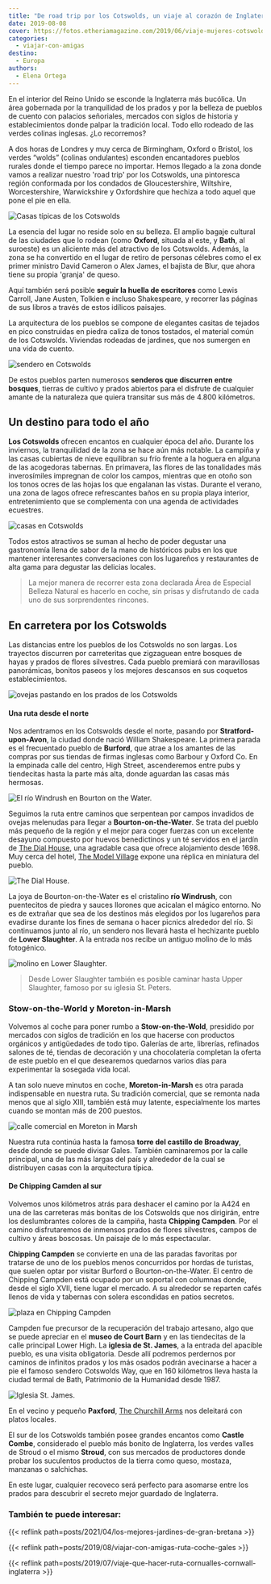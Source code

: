 ```yaml
---
title: "De road trip por los Cotswolds, un viaje al corazón de Inglaterra"
date: 2019-08-08
cover: https://fotos.etheriamagazine.com/2019/06/viaje-mujeres-cotswolds.jpg
categories: 
  - viajar-con-amigas
destino: 
  - Europa
authors: 
  - Elena Ortega
---
```


En el interior del Reino Unido se esconde la Inglaterra más bucólica. Un área gobernada por la tranquilidad de los prados y por la belleza de pueblos de cuento con palacios señoriales, mercados con siglos de historia y establecimientos donde palpar la tradición local. Todo ello rodeado de las verdes colinas inglesas. ¿Lo recorremos?

A dos horas de Londres y muy cerca de Birmingham, Oxford o Bristol, los verdes “wolds” 
(colinas ondulantes) esconden encantadores pueblos rurales donde el tiempo parece no 
importar. Hemos llegado a la zona donde vamos a realizar nuestro 'road trip' por los 
Cotswolds, una pintoresca región conformada por los condados de Gloucestershire, 
Wiltshire, Worcestershire, Warwickshire y Oxfordshire que hechiza a todo aquel que pone 
el pie en ella. 

![Casas típicas de los Cotswolds](https://fotos.etheriamagazine.com/2019/06/viaje-mujeres-Los-Cotswolds.jpg "Los Cotswolds. © Elena Ortega")

La esencia del lugar no reside solo en su belleza. El amplio bagaje cultural de las 
ciudades que lo rodean (como **Oxford**, situada al este, y **Bath**, al suroeste) es un 
aliciente más del atractivo de los Cotswolds. Además, la zona se ha convertido en el 
lugar de retiro de personas célebres como el ex primer ministro David Cameron o Alex 
James, el bajista de Blur, que ahora tiene su propia 'granja' de queso. 

Aquí también será posible **seguir la huella de escritores** como Lewis Carroll, Jane 
Austen, Tolkien e incluso Shakespeare, y recorrer las páginas de sus libros a través de 
estos idílicos paisajes. 

La arquitectura de los pueblos se compone de elegantes casitas de tejados en pico 
construidas en piedra caliza de tonos tostados, el material común de los Cotswolds. 
Viviendas rodeadas de jardines, que nos sumergen en una vida de cuento. 

![sendero en Cotswolds](https://fotos.etheriamagazine.com/2019/06/viaje-mujeres-cotswolds-senderismo.jpg "Una zona llena de senderos para el disfrute de todos. © E.Ortega")

De estos pueblos parten numerosos **senderos que discurren entre bosques**, tierras de 
cultivo y prados abiertos para el disfrute de cualquier amante de la naturaleza que 
quiera transitar sus más de 4.800 kilómetros. 

## Un destino para todo el año

**Los Cotswolds** ofrecen encantos en cualquier época del año. Durante los inviernos, la 
tranquilidad de la zona se hace aún más notable. La campiña y las casas cubiertas de 
nieve equilibran su frío frente a la hoguera en alguna de las acogedoras tabernas. En 
primavera, las flores de las tonalidades más inverosímiles impregnan de color los 
campos, mientras que en otoño son los tonos ocres de las hojas los que engalanan las 
vistas. Durante el verano, una zona de lagos ofrece refrescantes baños en su propia 
playa interior, entretenimiento que se complementa con una agenda de actividades 
ecuestres. 

![casas en Cotswolds](https://fotos.etheriamagazine.com/2019/06/viaje-mujeres-cotswolds.jpg "Cualquier época del año es perfecta para conocer el corazón de Inglaterra. © E.Ortega")

Todos estos atractivos se suman al hecho de poder degustar una gastronomía llena de 
sabor de la mano de históricos pubs en los que mantener interesantes conversaciones con 
los lugareños y restaurantes de alta gama para degustar las delicias locales. 

> La mejor manera de recorrer esta zona declarada Área de Especial Belleza Natural es 
> hacerlo en coche, sin prisas y disfrutando de cada uno de sus sorprendentes rincones. 

## En carretera por los Cotswolds

Las distancias entre los pueblos de los Cotswolds no son largas. Los trayectos discurren 
por carreteritas que zigzaguean entre bosques de hayas y prados de flores silvestres. 
Cada pueblo premiará con maravillosas panorámicas, bonitos paseos y los mejores 
descansos en sus coquetos establecimientos. 

![ovejas pastando en los prados de los Cotswolds](https://fotos.etheriamagazine.com/2019/06/viaje-cotswolds-ovejas.jpg "Campos salpicados de ovejas melenudas. © E.Ortega")

#### Una ruta desde el norte

Nos adentramos en los Cotswolds desde el norte, pasando por **Stratford-upon-Avon**, la 
ciudad donde nació William Shakespeare. La primera parada es el frecuentado pueblo de 
**Burford**, que atrae a los amantes de las compras por sus tiendas de firmas inglesas 
como Barbour y Oxford Co. En la empinada calle del centro, High Street, ascenderemos 
entre pubs y tiendecitas hasta la parte más alta, donde aguardan las casas más hermosas. 

![El río Windrush en Bourton on the Water.](https://fotos.etheriamagazine.com/2019/06/viaje-cotswolds-rio-Windrush-en-Bourton-on-the-Water.jpg "El río Windrush en Bourton on the Water. © E.Ortega")

Seguimos la ruta entre caminos que serpentean por campos invadidos de ovejas melenudas 
para llegar a **Bourton-on-the-Water**. Se trata del pueblo más pequeño de la región y 
el mejor para coger fuerzas con un excelente desayuno compuesto por huevos benedictinos 
y un té servidos en el jardín de [The Dial House](https://dialhousehotel.com/), una 
agradable casa que ofrece alojamiento desde 1698. Muy cerca del hotel, [The Model 
Village](http://themodelvillage.com) expone una réplica en miniatura del pueblo. 

![The Dial House.](https://fotos.etheriamagazine.com/2019/06/viaje-mujeres-cotswolds-The-Dial-House.jpg "The Dial House. © E.Ortega")

La joya de Bourton-on-the-Water es el cristalino **río Windrush**, con puentecitos de 
piedra y sauces llorones que acicalan el mágico entorno. No es de extrañar que sea de 
los destinos más elegidos por los lugareños para evadirse durante los fines de semana o 
hacer picnics alrededor del río. Si continuamos junto al río, un sendero nos llevará 
hasta el hechizante pueblo de **Lower Slaughter**. A la entrada nos recibe un antiguo 
molino de lo más fotogénico. 

![molino en Lower Slaughter.](https://fotos.etheriamagazine.com/2019/06/viaje-mujeres-cotswolds-molino-Lower-Slaughter.jpg "Un molino nos recibe en Lower Slaughter. © E.Ortega")

> Desde Lower Slaughter también es posible caminar hasta Upper Slaughter, famoso por su 
> iglesia St. Peters. 

### Stow-on-the-World y Moreton-in-Marsh

Volvemos al coche para poner rumbo a **Stow-on-the-Wold**, presidido por mercados con 
siglos de tradición en los que hacerse con productos orgánicos y antigüedades de todo 
tipo. Galerías de arte, librerías, refinados salones de té, tiendas de decoración y una 
chocolatería completan la oferta de este pueblo en el que desearemos quedarnos varios 
días para experimentar la sosegada vida local. 

A tan solo nueve minutos en coche, **Moreton-in-Marsh** es otra parada indispensable en 
nuestra ruta. Su tradición comercial, que se remonta nada menos que al siglo XIII, 
también está muy latente, especialmente los martes cuando se montan más de 200 puestos. 

![calle comercial en Moreton in Marsh](https://fotos.etheriamagazine.com/2019/06/viaje-mujeres-Moreton-in-Marsh.jpg "Moreton in Marsh. © E.Ortega")

Nuestra ruta continúa hasta la famosa **torre del castillo de Broadway**, desde donde se 
puede divisar Gales. También caminaremos por la calle principal, una de las más largas 
del país y alrededor de la cual se distribuyen casas con la arquitectura típica. 

#### De Chipping Camden al sur

Volvemos unos kilómetros atrás para deshacer el camino por la A424 en una de las 
carreteras más bonitas de los Cotswolds que nos dirigirán, entre los deslumbrantes 
colores de la campiña, hasta **Chipping Campden**. Por el camino disfrutaremos de 
inmensos prados de flores silvestres, campos de cultivo y áreas boscosas. Un paisaje de 
lo más espectacular. 

**Chipping Campden** se convierte en una de las paradas favoritas por tratarse de uno de 
los pueblos menos concurridos por hordas de turistas, que suelen optar por visitar 
Burford o Bourton-on-the-Water. El centro de Chipping Campden está ocupado por un 
soportal con columnas donde, desde el siglo XVII, tiene lugar el mercado. A su alrededor 
se reparten cafés llenos de vida y tabernas con solera escondidas en patios secretos. 

![plaza en Chipping Campden](https://fotos.etheriamagazine.com/2019/06/viaje-mujeres-Chipping-Campden.jpg "Chipping Campden. © E.Ortega")

Campden fue precursor de la recuperación del trabajo artesano, algo que se puede 
apreciar en el **museo de Court Barn** y en las tiendecitas de la calle principal Lower 
High. La **iglesia de St. James**, a la entrada del apacible pueblo, es una visita 
obligatoria. Desde allí podremos perdernos por caminos de infinitos prados y los más 
osados podrán avecinarse a hacer a pie el famoso sendero Cotswolds Way, que en 160 
kilómetros lleva hasta la ciudad termal de Bath, Patrimonio de la Humanidad desde 1987. 

![Iglesia St. James.](https://fotos.etheriamagazine.com/2019/06/viaje-mujeres-Iglesia-St-James.jpg "Iglesia St. James. © E.Ortega")

En el vecino y pequeño **Paxford**, [The Churchill Arms](https://www.churchillarms.co/) 
nos deleitará con platos locales. 

El sur de los Cotswolds también posee grandes encantos como **Castle Combe**, 
considerado el pueblo más bonito de Inglaterra, los verdes valles de Stroud o el mismo 
**Stroud**, con sus mercados de productores donde probar los suculentos productos de la 
tierra como queso, mostaza, manzanas o salchichas. 

En este lugar, cualquier recoveco será perfecto para asomarse entre los prados para 
descubrir el secreto mejor guardado de Inglaterra. 

### También te puede interesar:

{{< reflink path=posts/2021/04/los-mejores-jardines-de-gran-bretana >}} 

{{< reflink path=posts/2019/08/viajar-con-amigas-ruta-coche-gales >}} 

{{< reflink path=posts/2019/07/viaje-que-hacer-ruta-cornualles-cornwall-inglaterra >}}
